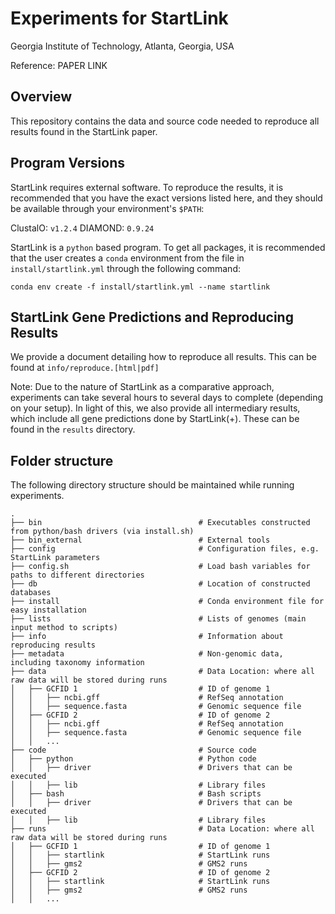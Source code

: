 # Experiments for StartLink

Georgia Institute of Technology, Atlanta, Georgia, USA

Reference: PAPER LINK


## Overview

This repository contains the data and source code needed to reproduce all results found in the StartLink paper.

## Program Versions

StartLink requires external software. To reproduce the results, it is recommended that you have the exact versions 
listed here, and they should be available through your environment's `$PATH`:

ClustalO: `v1.2.4`
DIAMOND: `0.9.24`

StartLink is a `python` based program. To get all packages, it is recommended that the user creates a `conda` environment from the file 
in `install/startlink.yml` through the following command:

    conda env create -f install/startlink.yml --name startlink


## StartLink Gene Predictions and Reproducing Results

We provide a document detailing how to reproduce all results. This can be found at `info/reproduce.[html|pdf]`

Note: Due to the nature of StartLink as a comparative approach, experiments can take several hours to several days to complete (depending on your setup). In light of this, we also provide all intermediary results, which include all gene predictions done by StartLink(+). These can be found in the `results` directory.


## Folder structure

The following directory structure should be maintained while running experiments.

    .
    ├── bin                                   # Executables constructed from python/bash drivers (via install.sh)
    ├── bin_external                          # External tools
    ├── config                                # Configuration files, e.g. StartLink parameters
    ├── config.sh                             # Load bash variables for paths to different directories
    ├── db                                    # Location of constructed databases
    ├── install                               # Conda environment file for easy installation
    ├── lists                                 # Lists of genomes (main input method to scripts)
    ├── info                                  # Information about reproducing results
    ├── metadata                              # Non-genomic data, including taxonomy information
    ├── data                                  # Data Location: where all raw data will be stored during runs
    │   ├── GCFID 1                           # ID of genome 1
    │   │   ├── ncbi.gff                      # RefSeq annotation
    │   │   ├── sequence.fasta                # Genomic sequence file
    │   ├── GCFID 2                           # ID of genome 2
    │   │   ├── ncbi.gff                      # RefSeq annotation
    │   │   ├── sequence.fasta                # Genomic sequence file
    │   │   ...
    ├── code                                  # Source code
    │   ├── python                            # Python code
    │   │   ├── driver                        # Drivers that can be executed
    │   │   ├── lib                           # Library files
    │   ├── bash                              # Bash scripts
    │   │   ├── driver                        # Drivers that can be executed
    │   │   ├── lib                           # Library files
    ├── runs                                  # Data Location: where all raw data will be stored during runs
    │   ├── GCFID 1                           # ID of genome 1
    │   │   ├── startlink                     # StartLink runs
    │   │   ├── gms2                          # GMS2 runs
    │   ├── GCFID 2                           # ID of genome 2
    │   │   ├── startlink                     # StartLink runs
    │   │   ├── gms2                          # GMS2 runs
    │   │   ...
